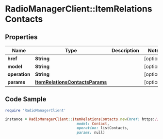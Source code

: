 # RadioManagerClient::ItemRelationsContacts

## Properties

Name | Type | Description | Notes
------------ | ------------- | ------------- | -------------
**href** | **String** |  | [optional] 
**model** | **String** |  | [optional] 
**operation** | **String** |  | [optional] 
**params** | [**ItemRelationsContactsParams**](ItemRelationsContactsParams.md) |  | [optional] 

## Code Sample

```ruby
require 'RadioManagerClient'

instance = RadioManagerClient::ItemRelationsContacts.new(href: https://radiomanager.pluxbox.com/api/v2/contacts?item_id&#x3D;1,
                                 model: Contact,
                                 operation: listContacts,
                                 params: null)
```


